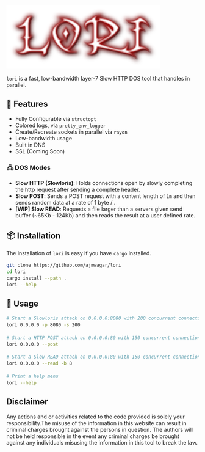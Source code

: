 ![lori](./img/logo.png)

`lori` is a fast, low-bandwidth layer-7 Slow HTTP DOS tool that handles in parallel.

## 🎁 Features

- Fully Configurable via `structopt`
- Colored logs, via `pretty_env_logger`
- Create/Recreate sockets in parallel via `rayon`
- Low-bandwidth usage
- Built in DNS
- SSL (Coming Soon)

### 🖧 DOS Modes

- __Slow HTTP (Slowloris)__: Holds connections open by slowly completing the http request after sending a complete header.
- __Slow POST__: Sends a POST request with a content length of `1m` and then sends random data at a rate of 1 byte / <delay>.
- __[WIP] Slow READ__: Requests a file larger than a servers given send buffer (~65Kb - 124Kb) and then reads the result at a user defined rate.


## 📦 Installation

The installation of `lori` is easy if you have `cargo` installed.

```bash
git clone https://github.com/ajmwagar/lori
cd lori
cargo install --path .
lori --help
```

## 💯 Usage

```bash
# Start a Slowloris attack on 0.0.0.0:8080 with 200 concurrent connections
lori 0.0.0.0 -p 8080 -s 200

# Start a HTTP POST attack on 0.0.0.0:80 with 150 concurrent connections
lori 0.0.0.0 --post

# Start a Slow READ attack on 0.0.0.0:80 with 150 concurrent connections and a read buffer of 8 bytes
lori 0.0.0.0 --read -b 8

# Print a help menu
lori --help
```

## Disclaimer
Any actions and or activities related to the code provided is solely your responsibility.The misuse of the information in this website can result in criminal charges brought against the persons in question. The authors will not be held responsible in the event any criminal charges be brought against any individuals misusing the information in this tool to break the law.


